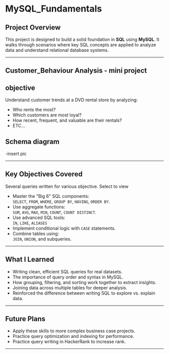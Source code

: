 # **MySQL_Fundamentals**



##  Project Overview

This  project is designed to build a solid foundation in **SQL** using **MySQL**. It walks through scenarios where key SQL concepts are applied to analyze data and understand relational database systems.

---

## **Customer_Behaviour Analysis**  - mini project

## objective 

Understand customer trends at a DVD rental store by analyzing:
- Who rents the most?
- Which customers are most loyal?
- How recent, frequent, and valuable are their rentals?
- ETC...

## Schema diagram

-insert pic

---

##  Key Objectives Covered 

Several queries written for various objective. Select to view
- Master the "Big 6" SQL components:  
  `SELECT`, `FROM`, `WHERE`, `GROUP BY`, `HAVING`, `ORDER BY`.
- Use aggregate functions:  
  `SUM`, `AVG`, `MAX`, `MIN`, `COUNT`, `COUNT DISTINCT`.
- Use advanced SQL tools:  
  `IN`, `LIKE`, `ALIASES` 
- Implement conditional logic with `CASE` statements.
- Combine tables using:  
  `JOIN`, `UNION`, and subqueries.
  
---

##  What I Learned

- Writing clean, efficient SQL queries for real datasets.
- The importance of query order and syntax in MySQL.
- How grouping, filtering, and sorting work together to extract insights.
- Joining data across multiple tables for deeper analysis.
- Reinforced the difference between writing SQL to explore vs. explain data.

---

##  Future Plans

- Apply these skills to more complex business case projects.
- Practice query optimization and indexing for performance.
- Practice query writing in HackerRank to increase rank.

---
